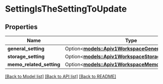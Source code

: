 # SettingIsTheSettingToUpdate

## Properties

Name | Type | Description | Notes
------------ | ------------- | ------------- | -------------
**general_setting** | Option<[**models::Apiv1WorkspaceGeneralSetting**](apiv1WorkspaceGeneralSetting.md)> |  | [optional]
**storage_setting** | Option<[**models::Apiv1WorkspaceStorageSetting**](apiv1WorkspaceStorageSetting.md)> |  | [optional]
**memo_related_setting** | Option<[**models::Apiv1WorkspaceMemoRelatedSetting**](apiv1WorkspaceMemoRelatedSetting.md)> |  | [optional]

[[Back to Model list]](../README.md#documentation-for-models) [[Back to API list]](../README.md#documentation-for-api-endpoints) [[Back to README]](../README.md)


